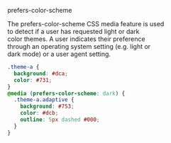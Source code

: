 prefers-color-scheme  

The prefers-color-scheme CSS media feature is used  
to detect if a user has requested light or dark  
color themes. A user indicates their preference  
through an operating system setting (e.g. light or  
dark mode) or a user agent setting.  

```css
.theme-a {
  background: #dca;
  color: #731;
}
@media (prefers-color-scheme: dark) {
  .theme-a.adaptive {
    background: #753;
    color: #dcb;
    outline: 5px dashed #000;
  }
}
```
